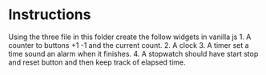 # Instructions

Using the three file in this folder create the follow widgets in vanilla js
    1. A counter to buttons +1 -1 and the current count.
    2. A clock
    3. A timer set a time sound an alarm when it finishes.
    4. A stopwatch should have start stop and reset button and then keep track
    of elapsed time.

